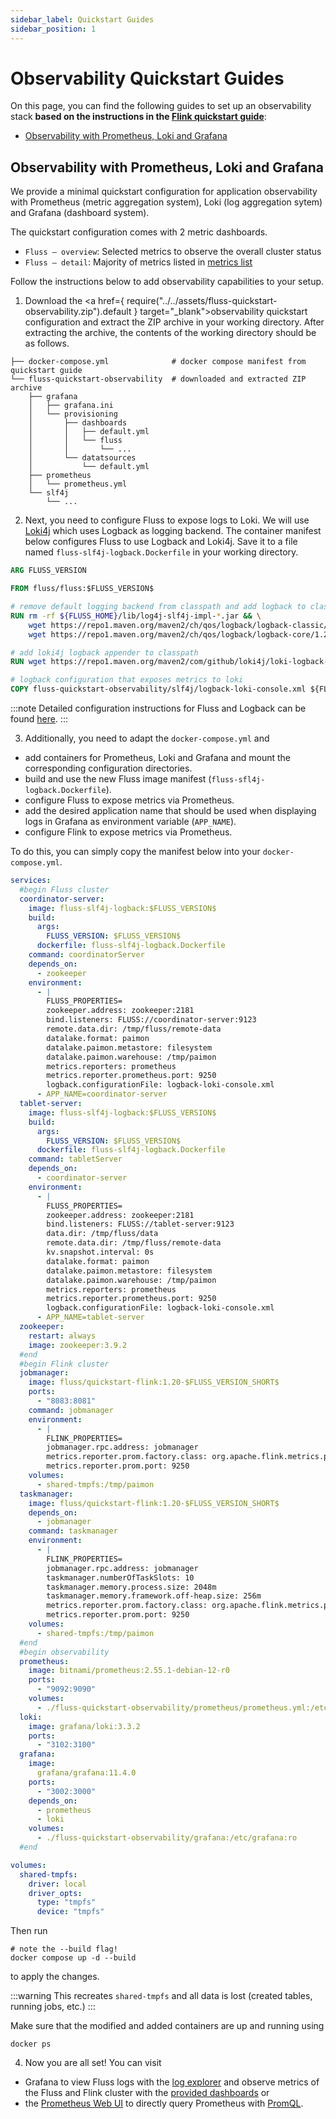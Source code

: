 ```yaml
---
sidebar_label: Quickstart Guides
sidebar_position: 1
---
```


<!--
 Copyright (c) 2025 Alibaba Group Holding Ltd.

 Licensed under the Apache License, Version 2.0 (the "License");
 you may not use this file except in compliance with the License.
 You may obtain a copy of the License at

      http://www.apache.org/licenses/LICENSE-2.0

 Unless required by applicable law or agreed to in writing, software
 distributed under the License is distributed on an "AS IS" BASIS,
 WITHOUT WARRANTIES OR CONDITIONS OF ANY KIND, either express or implied.
 See the License for the specific language governing permissions and
 limitations under the License.
-->

# Observability Quickstart Guides

On this page, you can find the following guides to set up an observability stack **based on the instructions in the [Flink quickstart guide](quickstart/flink.md)**:

- [Observability with Prometheus, Loki and Grafana](#observability-with-prometheus-loki-and-grafana)

## Observability with Prometheus, Loki and Grafana

We provide a minimal quickstart configuration for application observability with Prometheus (metric aggregation system), Loki (log aggregation sytem) and Grafana (dashboard system). 

The quickstart configuration comes with 2 metric dashboards.

- `Fluss – overview`: Selected metrics to observe the overall cluster status
- `Fluss – detail`: Majority of metrics listed in [metrics list](monitor-metrics.md#metrics-list)

Follow the instructions below to add observability capabilities to your setup.

1. Download the <a href={ require("../../assets/fluss-quickstart-observability.zip").default } target="_blank">observability quickstart configuration</a> and extract the ZIP archive in your working directory.
After extracting the archive, the contents of the working directory should be as follows.

```
├── docker-compose.yml              # docker compose manifest from quickstart guide
└── fluss-quickstart-observability  # downloaded and extracted ZIP archive
    ├── grafana
    │   ├── grafana.ini
    │   └── provisioning
    │       ├── dashboards
    │       │   ├── default.yml
    │       │   └── fluss
    │       │       └── ...
    │       └── datatsources
    │           └── default.yml
    ├── prometheus
    │   └── prometheus.yml
    └── slf4j
        └── ...
```

2. Next, you need to configure Fluss to expose logs to Loki. We will use [Loki4j](https://loki4j.github.io/loki-logback-appender/) which uses Logback as logging backend.
The container manifest below configures Fluss to use Logback and Loki4j. Save it to a file named `fluss-slf4j-logback.Dockerfile` in your working directory.

```dockerfile
ARG FLUSS_VERSION

FROM fluss/fluss:$FLUSS_VERSION$

# remove default logging backend from classpath and add logback to classpath
RUN rm -rf ${FLUSS_HOME}/lib/log4j-slf4j-impl-*.jar && \
    wget https://repo1.maven.org/maven2/ch/qos/logback/logback-classic/1.2.13/logback-classic-1.2.13.jar -P ${FLUSS_HOME}/lib/ && \
    wget https://repo1.maven.org/maven2/ch/qos/logback/logback-core/1.2.13/logback-core-1.2.13.jar -P ${FLUSS_HOME}/lib/

# add loki4j logback appender to classpath
RUN wget https://repo1.maven.org/maven2/com/github/loki4j/loki-logback-appender/1.4.2/loki-logback-appender-1.4.2.jar -P ${FLUSS_HOME}/lib/

# logback configuration that exposes metrics to loki
COPY fluss-quickstart-observability/slf4j/logback-loki-console.xml ${FLUSS_HOME}/conf/logback-console.xml
```

:::note
Detailed configuration instructions for Fluss and Logback can be found [here](logging.md#configuring-logback).
:::

3. Additionally, you need to adapt the `docker-compose.yml` and 

- add containers for Prometheus, Loki and Grafana and mount the corresponding configuration directories.
- build and use the new Fluss image manifest (`fluss-sfl4j-logback.Dockerfile`).
- configure Fluss to expose metrics via Prometheus.
- add the desired application name that should be used when displaying logs in Grafana as environment variable (`APP_NAME`).
- configure Flink to expose metrics via Prometheus.

To do this, you can simply copy the manifest below into your `docker-compose.yml`.

```yaml
services:
  #begin Fluss cluster
  coordinator-server:
    image: fluss-slf4j-logback:$FLUSS_VERSION$
    build:
      args:
        FLUSS_VERSION: $FLUSS_VERSION$
      dockerfile: fluss-slf4j-logback.Dockerfile
    command: coordinatorServer
    depends_on:
      - zookeeper
    environment:
      - |
        FLUSS_PROPERTIES=
        zookeeper.address: zookeeper:2181
        bind.listeners: FLUSS://coordinator-server:9123
        remote.data.dir: /tmp/fluss/remote-data
        datalake.format: paimon
        datalake.paimon.metastore: filesystem
        datalake.paimon.warehouse: /tmp/paimon
        metrics.reporters: prometheus
        metrics.reporter.prometheus.port: 9250
        logback.configurationFile: logback-loki-console.xml
      - APP_NAME=coordinator-server
  tablet-server:
    image: fluss-slf4j-logback:$FLUSS_VERSION$
    build:
      args:
        FLUSS_VERSION: $FLUSS_VERSION$
      dockerfile: fluss-slf4j-logback.Dockerfile
    command: tabletServer
    depends_on:
      - coordinator-server
    environment:
      - |
        FLUSS_PROPERTIES=
        zookeeper.address: zookeeper:2181
        bind.listeners: FLUSS://tablet-server:9123
        data.dir: /tmp/fluss/data
        remote.data.dir: /tmp/fluss/remote-data
        kv.snapshot.interval: 0s
        datalake.format: paimon
        datalake.paimon.metastore: filesystem
        datalake.paimon.warehouse: /tmp/paimon
        metrics.reporters: prometheus
        metrics.reporter.prometheus.port: 9250
        logback.configurationFile: logback-loki-console.xml
      - APP_NAME=tablet-server
  zookeeper:
    restart: always
    image: zookeeper:3.9.2
  #end
  #begin Flink cluster
  jobmanager:
    image: fluss/quickstart-flink:1.20-$FLUSS_VERSION_SHORT$
    ports:
      - "8083:8081"
    command: jobmanager
    environment:
      - |
        FLINK_PROPERTIES=
        jobmanager.rpc.address: jobmanager
        metrics.reporter.prom.factory.class: org.apache.flink.metrics.prometheus.PrometheusReporterFactory
        metrics.reporter.prom.port: 9250
    volumes:
      - shared-tmpfs:/tmp/paimon
  taskmanager:
    image: fluss/quickstart-flink:1.20-$FLUSS_VERSION_SHORT$
    depends_on:
      - jobmanager
    command: taskmanager
    environment:
      - |
        FLINK_PROPERTIES=
        jobmanager.rpc.address: jobmanager
        taskmanager.numberOfTaskSlots: 10
        taskmanager.memory.process.size: 2048m
        taskmanager.memory.framework.off-heap.size: 256m
        metrics.reporter.prom.factory.class: org.apache.flink.metrics.prometheus.PrometheusReporterFactory
        metrics.reporter.prom.port: 9250
    volumes:
      - shared-tmpfs:/tmp/paimon
  #end
  #begin observability
  prometheus:
    image: bitnami/prometheus:2.55.1-debian-12-r0
    ports:
      - "9092:9090"
    volumes:
      - ./fluss-quickstart-observability/prometheus/prometheus.yml:/etc/prometheus/prometheus.yml:ro
  loki:
    image: grafana/loki:3.3.2
    ports:
      - "3102:3100"
  grafana:
    image:
      grafana/grafana:11.4.0
    ports:
      - "3002:3000"
    depends_on:
      - prometheus
      - loki
    volumes:
      - ./fluss-quickstart-observability/grafana:/etc/grafana:ro
  #end

volumes:
  shared-tmpfs:
    driver: local
    driver_opts:
      type: "tmpfs"
      device: "tmpfs"
```

Then run

```shell
# note the --build flag!
docker compose up -d --build
```

to apply the changes.

:::warning
This recreates `shared-tmpfs` and all data is lost (created tables, running jobs, etc.)
:::

Make sure that the modified and added containers are up and running using

```shell
docker ps
```

4. Now you are all set! You can visit
                     
- Grafana to view Fluss logs with the [log explorer](http://localhost:3002/a/grafana-lokiexplore-app/) and observe metrics of the Fluss and Flink cluster with the [provided dashboards](http://localhost:3002/dashboards) or 
- the [Prometheus Web UI](http://localhost:9092) to directly query Prometheus with [PromQL](https://prometheus.io/docs/prometheus/2.55/getting_started/).